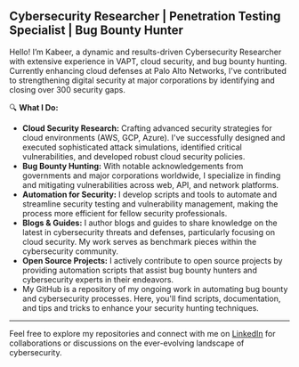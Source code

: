 ## Cybersecurity Researcher | Penetration Testing Specialist | Bug Bounty Hunter
Hello! I’m Kabeer, a dynamic and results-driven Cybersecurity Researcher with extensive experience in VAPT, cloud security, and bug bounty hunting. Currently enhancing cloud defenses at Palo Alto Networks, I've contributed to strengthening digital security at major corporations by identifying and closing over 300 security gaps.

🔍 **What I Do:**
- **Cloud Security Research:** Crafting advanced security strategies for cloud environments (AWS, GCP, Azure). I've successfully designed and executed sophisticated attack simulations, identified critical vulnerabilities, and developed robust cloud security policies.
- **Bug Bounty Hunting:** With notable acknowledgements from governments and major corporations worldwide, I specialize in finding and mitigating vulnerabilities across web, API, and network platforms.
- **Automation for Security:** I develop scripts and tools to automate and streamline security testing and vulnerability management, making the process more efficient for fellow security professionals.
- **Blogs & Guides:** I author blogs and guides to share knowledge on the latest in cybersecurity threats and defenses, particularly focusing on cloud security. My work serves as benchmark pieces within the cybersecurity community.
- **Open Source Projects:** I actively contribute to open source projects by providing automation scripts that assist bug bounty hunters and cybersecurity experts in their endeavors.
- My GitHub is a repository of my ongoing work in automating bug bounty and cybersecurity processes. Here, you'll find scripts, documentation, and tips and tricks to enhance your security hunting techniques.
---
Feel free to explore my repositories and connect with me on [LinkedIn](linkedin.com/in/kabeersaxena) for collaborations or discussions on the ever-evolving landscape of cybersecurity.

